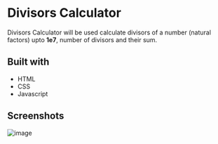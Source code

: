 
# Divisors Calculator

Divisors Calculator will be used calculate divisors of a number (natural factors) upto **1e7**, number of divisors and their sum.


## Built with
 - HTML
 - CSS
 - Javascript

## Screenshots

![image](https://user-images.githubusercontent.com/29145628/167304564-7eacc875-1add-4003-945f-bce9ee2e8667.png)